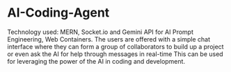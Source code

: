 # AI-Coding-Agent
Technology used: MERN, Socket.io and Gemini API for AI Prompt Engineering, Web Containers. The users are offered with a simple chat interface where they can form a group of collaborators to build up a project or even ask the AI for help through messages in real-time This can be used for leveraging the power of the AI in coding and development.
